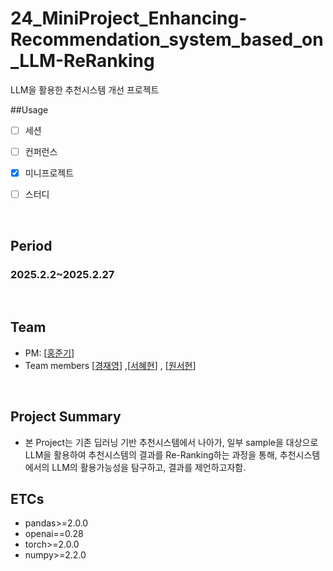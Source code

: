 # 24_MiniProject_Enhancing-Recommendation_system_based_on_LLM-ReRanking
LLM을 활용한 추천시스템 개선 프로젝트


##Usage
- [ ] 세션
- [ ] 컨퍼런스
- [X] 미니프로젝트
- [ ] 스터디


<br/>

## Period
### 2025.2.2~2025.2.27


<br/>

## Team 
- PM: [[홍준기](https://github.com/JoonKeeHong00)]
- Team members [[경재영](https://github.com/economy0)]  ,[[서혜현](https://github.com/hyehyunseo)]  , [[원서현](https://github.com/seohyun126)]


<br/>


## Project Summary
- 본 Project는 기존 딥러닝 기반 추천시스템에서 나아가, 일부 sample을 대상으로 LLM을 활용하여 추천시스템의 결과를 Re-Ranking하는 과정을 통해, 추천시스템에서의 LLM의 활용가능성을 탐구하고, 결과를 제언하고자함.


## ETCs
- pandas>=2.0.0
- openai==0.28
- torch>=2.0.0
- numpy>=2.2.0
